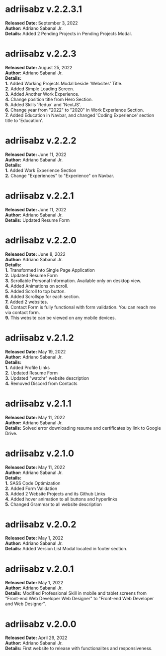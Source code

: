 # adriisabz v.2.2.3.1
**Released Date:** September 3, 2022 \
**Author:** Adriano Sabanal Jr. \
**Details:** Added 2 Pending Projects in Pending Projects Modal.

# adriisabz v.2.2.3
**Released Date:** August 25, 2022 \
**Author:** Adriano Sabanal Jr. \
**Details:** \
**1.** Added Working Projects Modal beside 'Websites' Title.\
**2.** Added Simple Loading Screen.\
**3.** Added Another Work Experience.\
**4.** Change position title from Hero Section.\
**5.** Added Skills 'Redux' and 'NextJS'.\
**6.** Change year from "2022" to "2020" in Work Experience Section.\
**7.** Added Education in Navbar, and changed 'Coding Experience' section title to 'Education'.

# adriisabz v.2.2.2
**Released Date:** June 11, 2022 \
**Author:** Adriano Sabanal Jr. \
**Details:** \
**1.** Added Work Experience Section\
**2.** Change "Experiences" to "Experience" on Navbar.

# adriisabz v.2.2.1
**Released Date:** June 11, 2022 \
**Author:** Adriano Sabanal Jr. \
**Details:** Updated Resume Form

# adriisabz v.2.2.0
**Released Date:** June 8, 2022 \
**Author:** Adriano Sabanal Jr. \
**Details:** \
**1.** Transformed into Single Page Application\
**2.** Updated Resume Form\
**3.** Scrollable Personal Information. Available only on desktop view.\
**4.** Added Animations on scroll. \
**5.** Added Scroll to top button. \
**6.** Added Scrollspy for each section. \
**7.** Added 2 websites. \
**8.** Contact Form is fully functional with form validation. You can reach me via contact form. \
**9.** This website can be viewed on any mobile devices.

# adriisabz v.2.1.2
**Released Date:** May 19, 2022 \
**Author:** Adriano Sabanal Jr. \
**Details:** \
**1.** Added Profile Links\
**2.** Updated Resume Form\
**3.** Updated "watchr" website description\
**4.** Removed Discord from Contacts

# adriisabz v.2.1.1
**Released Date:** May 11, 2022 \
**Author:** Adriano Sabanal Jr. \
**Details:** Solved error downloading resume and certificates by link to Google Drive.

# adriisabz v.2.1.0
**Released Date:** May 11, 2022 \
**Author:** Adriano Sabanal Jr. \
**Details:** \
**1.** SASS Code Optimization\
**2.** Added Form Validation\
**3.** Added 2 Website Projects and its Github Links\
**4.** Added hover animation to all buttons and hyperlinks\
**5.** Changed Grammar to all website description

# adriisabz v.2.0.2
**Released Date:** May 1, 2022 \
**Author:** Adriano Sabanal Jr. \
**Details:** Added Version List Modal located in footer section.

# adriisabz v.2.0.1
**Released Date:** May 1, 2022 \
**Author:** Adriano Sabanal Jr. \
**Details:** Modified Professional Skill in mobile and tablet screens from "Front-end Web Developer Web Designer" to "Front-end Web Developer and Web Designer".

# adriisabz v.2.0.0
**Released Date:** April 29, 2022 \
**Author:** Adriano Sabanal Jr. \
**Details:** First website to release with functionalites and responsiveness.
